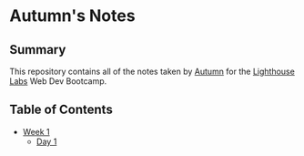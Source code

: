 # Autumn's Notes

## Summary

This repository contains all of the notes taken by [Autumn](https://github.com/Mosse-Sox) for the [Lighthouse Labs](https://www.lighthouselabs.ca/) Web Dev Bootcamp.

## Table of Contents
  * [Week 1](/Week_1)
    * [Day 1](/Week_1/Day_1)